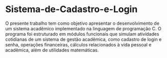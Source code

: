 # Sistema-de-Cadastro-e-Login
O presente trabalho tem como objetivo apresentar o desenvolvimento de um sistema acadêmico implementado na linguagem de programação C. O programa foi estruturado em módulos funcionais que simulam atividades cotidianas de um sistema de gestão acadêmica, como cadastro de login e senha, operações financeiras, cálculos relacionados à vida pessoal e acadêmica, além de utilidades matemáticas.

